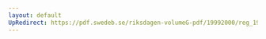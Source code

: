 ```yaml
---
layout: default
UpRedirect: https://pdf.swedeb.se/riksdagen-volumeG-pdf/19992000/reg_19992000/reg_19992000_0454.pdf
---
```


